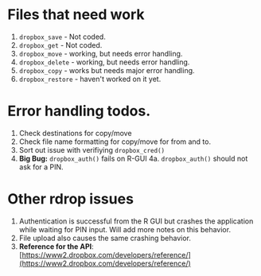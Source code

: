 #  Files that need  work
1. `dropbox_save` - Not coded.
2. `dropbox_get` - Not coded.
3. `dropbox_move` - working, but needs error handling.
4. `dropbox_delete` - working, but needs error handling.
5. `dropbox_copy` - works but needs major error handling.
6. `dropbox_restore` - haven't worked on it yet.

# Error handling todos.
1. Check destinations for copy/move
2. Check file name formatting for copy/move for from and to.
3. Sort out issue with verifiying `dropbox_cred()`
4. **Big Bug:** `dropbox_auth()` fails on R-GUI
4a. `dropbox_auth()` should not ask for a PIN.

# Other rdrop issues
1. Authentication is successful from the R GUI but crashes the application while waiting for PIN input. Will add more notes on this behavior.
2. File upload also causes the same crashing behavior.
3. **Reference for the API**: [https://www2.dropbox.com/developers/reference/](https://www2.dropbox.com/developers/reference/)